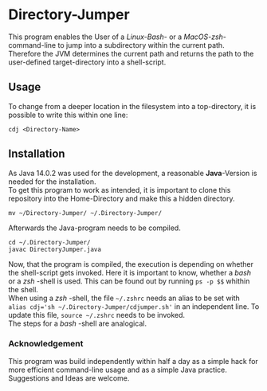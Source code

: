 # Directory-Jumper

This program enables the User of a _Linux-Bash-_ or a _MacOS-zsh-_ command-line to jump into a subdirectory within the current path.\
Therefore the JVM determines the current path and returns the path to the user-defined target-directory into a shell-script.

## Usage

To change from a deeper location in the filesystem into a top-directory, it is possible to write this within one line:
```shell
cdj <Directory-Name>
```

## Installation

As Java 14.0.2 was used for the development, a reasonable **Java**-Version is needed for the installation. \
To get this program to work as intended, it is important to clone this repository into the Home-Directory and make this a hidden directory.

```shell
mv ~/Directory-Jumper/ ~/.Directory-Jumper/ 
```

Afterwards the Java-program needs to be compiled.

```shell
cd ~/.Directory-Jumper/
javac DirectoryJumper.java
```

Now, that the program is compiled, the execution is depending on whether the shell-script gets invoked. Here it is important
to know, whether a _bash_ or a _zsh_ -shell is used. This can be found out by running `ps -p $$` whithin the shell. \
When using a _zsh_ -shell, the file `~/.zshrc` needs an alias to be set with `alias cdj='sh ~/.Directory-Jumper/cdjumper.sh'` in an independent line. 
To update this file, `source ~/.zshrc` needs to be invoked.\
The steps for a _bash_ -shell are analogical. 

### Acknowledgement

This program was build independently within half a day as a simple hack for more efficient command-line usage and as a simple Java practice.\
Suggestions and Ideas are welcome.

